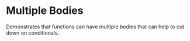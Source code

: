 # Multiple Bodies

Demonstrates that functions can have multiple bodies that can help to cut
down on conditionals.
